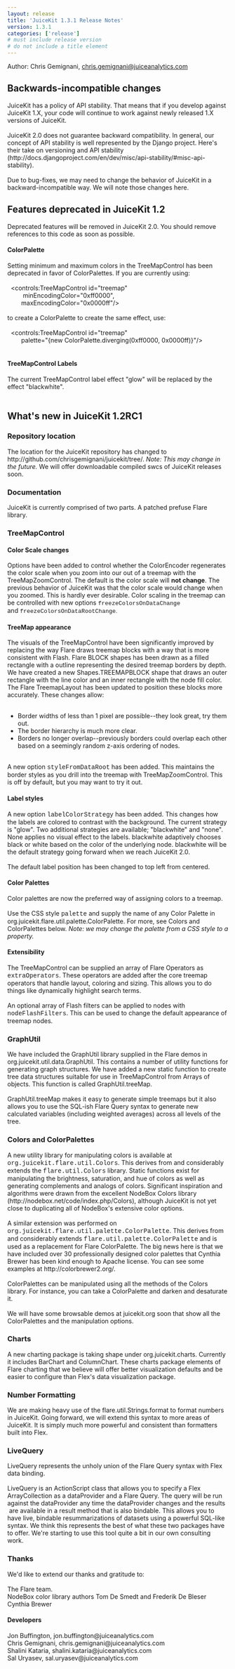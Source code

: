```yaml
---
layout: release
title: 'JuiceKit 1.3.1 Release Notes'
version: 1.3.1
categories: ['release']
# must include release version
# do not include a title element
---
```

Author: Chris Gemignani, chris.gemignani@juiceanalytics.com<br>
<h2>Backwards-incompatible changes</h2>
JuiceKit has a policy of API stability. That means that if you develop against JuiceKit 1.X, your code will continue to work against newly released 1.X versions of JuiceKit. <br>
<br>
JuiceKit 2.0 does not guarantee backward compatibility. In general, our concept of API stability is well represented by the Django project. Here's their take on versioning and API stability (http://docs.djangoproject.com/en/dev/misc/api-stability/#misc-api-stability).<br>
<br>
Due to bug-fixes, we may need to change the behavior of JuiceKit in a backward-incompatible way. We will note those changes here.<br>
<h2>Features deprecated in JuiceKit 1.2</h2>
Deprecated features will be removed in JuiceKit 2.0. You should remove references to this code as soon as possible.<br>
<h4>ColorPalette</h4>
Setting minimum and maximum colors in the TreeMapControl has been deprecated in favor of ColorPalettes. If you are currently using:<br>
<br>
&nbsp; &lt;controls:TreeMapControl id="treemap"<br>
&nbsp;&nbsp;&nbsp;&nbsp;&nbsp;&nbsp;&nbsp;&nbsp; minEncodingColor="0xff0000",<br>
&nbsp;&nbsp;&nbsp;&nbsp;&nbsp;&nbsp;&nbsp; maxEncodingColor="0x0000ff"/&gt;<br>
<br>
to create a  ColorPalette to create the same effect, use:<br>
<br>
&nbsp; &lt;controls:TreeMapControl id="treemap" <br>
&nbsp;&nbsp;&nbsp;&nbsp;&nbsp;&nbsp;&nbsp; palette="{new ColorPalette.diverging(0xff0000, 0x0000ff)}"/&gt;<br>
<br>
<h4>TreeMapControl Labels</h4>
The current TreeMapControl label effect "glow" will be replaced by the effect "blackwhite".<br>
<br>
<h2>What's new in JuiceKit 1.2RC1<br>
</h2>
<h3>Repository location</h3>
<div>The location for the JuiceKit repository has changed to http://github.com/chrisgemignani/juicekit/tree/. <i>Note: This may change in the future. </i>We will offer downloadable compiled swcs of JuiceKit releases soon.</div>
<h3>Documentation</h3>
<div>JuiceKit is currently comprised of two parts. A patched prefuse Flare library.</div>
<h3>TreeMapControl</h3>
<h4>Color Scale changes</h4>
<div>Options have been added to control whether the ColorEncoder regenerates the color scale when you zoom into our out of a treemap with the TreeMapZoomControl. The default is the color scale will <b>not change</b>. The previous behavior of JuiceKit was that the color scale would change when you zoomed. This is hardly ever desirable. Color scaling in the treemap can be controlled with new options&nbsp;<font size="2"><font class="Apple-style-span" face="'Courier New'">freezeColorsOnDataChange</font></font></div>
and&nbsp;<font class="Apple-style-span" face="'Courier New'"><font size="2">freezeColorsOnDataRootChange</font><font class="Apple-style-span" face="Arial, sans-serif"><font size="2">.</font></font></font>
<h4>TreeMap appearance</h4>
<div>The visuals of the TreeMapControl have been significantly improved by replacing the way Flare draws treemap blocks with a way that is more consistent with Flash. Flare BLOCK shapes has been drawn as a filled rectangle with a outline representing the desired treemap borders by depth. We have created a new Shapes.TREEMAPBLOCK shape that draws an outer rectangle with the line color and an inner rectangle with the node fill color. The Flare TreemapLayout has been updated to position these blocks more accurately. These changes allow:</div>
<div><br>
</div>
<div>
<ul><li>Border widths of less than 1 pixel are possible--they look great, try them out.</li>
<li>The border hierarchy is much more clear.&nbsp;</li>
<li>Borders no longer overlap--previously borders could overlap each other based on a seemingly random z-axis ordering of nodes.</li></ul>
<div><br>
</div>
<div>A new option <font class="Apple-style-span" face="'Courier New'">styleFromDataRoot</font> has been added. This maintains the border styles as you drill into the treemap with TreeMapZoomControl. This is off by default, but you may want to try it out.</div>
<div>
<h4>Label styles</h4>
<div>A new option <font class="Apple-style-span" face="'Courier New'">labelColorStrategy</font> has been added. This changes how the labels are colored to contrast with the background. The current strategy is "glow". Two additional strategies are available; "blackwhite" and "none". None applies no visual effect to the labels. blackwhite adaptively chooses black or white based on the color of the underlying node. blackwhite will be the default strategy going forward when we reach JuiceKit 2.0.</div>
<div><br>
</div>
<div>The default label position has been changed to top left from centered.</div>
<h4>Color Palettes</h4>
</div>
<div>
<div>Color palettes are now the preferred way of assigning colors to a treemap. &nbsp;</div>
<div><br>
</div>
<div>Use the CSS style <font class="Apple-style-span" face="'Courier New'">palette</font> and supply the name of any Color Palette in org.juicekit.flare.util.palette.ColorPalette. For more, see Colors and ColorPalettes below. <i>Note: w</i><i>e may change the palette from a CSS style to a property.</i></div>
<h4>Extensibility</h4>
<div>The TreeMapControl can be supplied an array of Flare Operators as <font class="Apple-style-span" face="'Courier New'">extraOperators</font>. These operators are added after the core treemap operators that handle layout, coloring and sizing. This allows you to do things like dynamically highlight search terms.</div>
<div><br>
</div>
<div>An optional array of Flash filters can be applied to nodes with <font class="Apple-style-span" face="'Courier New'">nodeFlashFilters</font>. This can be used to change the default appearance of treemap nodes.</div>
<div>
<div>
<h3>GraphUtil&nbsp;</h3>
We have included the GraphUtil library supplied in the Flare demos in org.juicekit.util.data.GraphUtil. This contains a number of utility functions for generating graph structures. We have added a new static function to create tree data structures suitable for use in TreeMapControl from Arrays of objects. This function is called GraphUtil.treeMap.</div>
<div><br>
</div>
<div>GraphUtil.treeMap makes it easy to generate simple treemaps but it also allows you to use the SQL-ish Flare Query syntax to generate new calculated variables (including weighted averages) across all levels of the tree.</div>
<div></div>
</div>
<h3>Colors and ColorPalettes</h3>
</div>
<div>A new utility library for manipulating colors is available at<font class="Apple-style-span" face="'Courier New'"> org.juicekit.flare.util.Colors</font>. This derives from and considerably extends the <font class="Apple-style-span" face="'Courier New'">flare.util.Colors</font> library. Static functions exist for manipulating the brightness, saturation, and hue of colors as well as generating complements and analogs of colors. Significant inspiration and algorithms were drawn from the excellent NodeBox Colors library (http://nodebox.net/code/index.php/Colors), although JuiceKit is not yet close to duplicating all of NodeBox's extensive color options.</div>
<div><br>
</div>
<div>A similar extension was performed on <font class="Apple-style-span" face="'Courier New'">org.juicekit.flare.util.palette.ColorPalette</font>. This derives from and considerably extends <font class="Apple-style-span" face="'Courier New'">flare.util.palette.ColorPalette</font> and is used as a replacement for Flare ColorPalette. The big news here is that we have included over 30 professionally designed color palettes that Cynthia Brewer has been kind enough to Apache license. You can see some examples at http://colorbrewer2.org/.&nbsp;</div>
<div><br>
</div>
<div>ColorPalettes can be manipulated using all the methods of the Colors library. For instance, you can take a ColorPalette and darken and desaturate it.</div>
<div><br>
</div>
<div>We will have some browsable demos at juicekit.org soon that show all the ColorPalettes and the manipulation options.<br>
<h3>Charts</h3>
A new charting package is taking shape under org.juicekit.charts. Currently it includes BarChart and ColumnChart. These charts package elements of Flare charting that we believe will offer better visualization defaults and be easier to configure than Flex's data visualization package.&nbsp;</div>
<div>
<h3>Number Formatting</h3>
<div>We are making heavy use of the flare.util.Strings.format to format numbers in JuiceKit. Going forward, we will extend this syntax to more areas of JuiceKit. It is simply much more powerful and consistent than formatters built into Flex.</div>
<h3>LiveQuery</h3>
LiveQuery represents the unholy union of the Flare Query syntax with Flex data binding.&nbsp;</div>
<div><br>
</div>
<div>LiveQuery is an ActionScript class that allows you to specify a Flex ArrayCollection as a dataProvider and a Flare Query. The query will be run against the dataProvider any time the dataProvider changes and the results &nbsp;are available in a result method that is also bindable. This allows you to have live, bindable resummarizations of datasets using a powerful SQL-like syntax. We think this represents the best of what these two packages have to offer. We're starting to use this tool quite a bit in our own consulting work.</div>
<h3>Thanks</h3>
<div>We'd like to extend our thanks and gratitude to:</div>
<div><br>
</div>
<div>The Flare team.</div>
<div>NodeBox color library authors Tom De Smedt and Frederik De Bleser</div>
<div>Cynthia Brewer&nbsp;</div>
<h4>Developers</h4>
<div>Jon Buffington, jon.buffington@juiceanalytics.com</div>
<div>Chris Gemignani, chris.gemignani@juiceanalytics.com</div>
<div>Shalini Kataria, shalini.kataria@juiceanalytics.com</div>
<div>Sal Uryasev, sal.uryasev@juiceanalytics.com</div>
<br>
</div>
<br>
